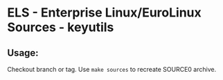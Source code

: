 # ELS - Enterprise Linux/EuroLinux Sources - keyutils
 
## Usage:
  Checkout branch or tag. Use `make sources` to recreate  SOURCE0 archive.

